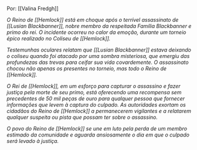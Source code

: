 
Por: [[Valina Fredgh]]

*O Reino de [[Hemlock]] está em choque após o terrível assassinato de [[Lusian Blackbanner]], nobre membro da respeitada Família Blackbanner e primo do rei. O incidente ocorreu no calor da emoção, durante um torneio épico realizado no Coliseu de [[Hemlock]].*

*Testemunhas oculares relatam que [[Lusian Blackbanner]] estava deixando o coliseu quando foi atacado por uma sombra misteriosa, que emergiu das profundezas das trevas para ceifar sua vida covardemente. O assassinato chocou não apenas os presentes no torneio, mas todo o Reino de [[Hemlock]].*

*O Rei de [[Hemlock]], em um esforço para capturar o assassino e fazer justiça pela morte de seu primo, está oferecendo uma recompensa sem precedentes de 50 mil peças de ouro para qualquer pessoa que fornecer informações que levem à captura do culpado. As autoridades exortam os cidadãos do Reino de [[Hemlock]] a permanecerem vigilantes e a relatarem qualquer suspeita ou pista que possam ter sobre o assassino.*

*O povo do Reino de [[Hemlock]] se une em luto pela perda de um membro estimado da comunidade e aguarda ansiosamente o dia em que o culpado será levado à justiça.*